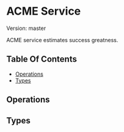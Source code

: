 <!-- Code is generated by github.com/swaggest/swac <version>, DO NOT EDIT. 🤖 -->

# ACME Service

Version: master

ACME service estimates success greatness.

## Table Of Contents

* [Operations](#operations)
* [Types](#types)

## <a id="operations"></a> Operations

## <a id="types"></a> Types

